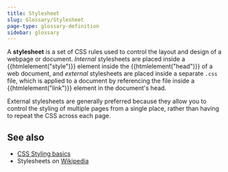 ```yaml
---
title: Stylesheet
slug: Glossary/Stylesheet
page-type: glossary-definition
sidebar: glossary
---
```


A **stylesheet** is a set of CSS rules used to control the layout and design of a webpage or document. _Internal_ stylesheets are placed inside a {{htmlelement("style")}} element inside the {{htmlelement("head")}} of a web document, and _external_ stylesheets are placed inside a separate `.css` file, which is applied to a document by referencing the file inside a {{htmlelement("link")}} element in the document's head.

External stylesheets are generally preferred because they allow you to control the styling of multiple pages from a single place, rather than having to repeat the CSS across each page.

## See also

- [CSS Styling basics](/en-US/docs/Learn_web_development/Core/Styling_basics)
- Stylesheets on [Wikipedia](<https://en.wikipedia.org/wiki/Style_sheet_(web_development)>)
